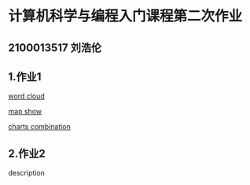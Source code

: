 # 计算机科学与编程入门课程第二次作业
## 2100013517 刘浩伦
## 1.作业1

[word cloud](https://xgmdd.github.io/homework1/cloud1984.html)

[map show](https://xgmdd.github.io/homework1/map.html)

[charts combination](https://xgmdd.github.io/homework1/comb.html)

## 2.作业2
description
